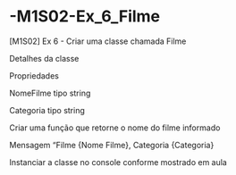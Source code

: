 # -M1S02-Ex_6_Filme

[M1S02] Ex 6 - Criar uma classe chamada Filme

Detalhes da classe

Propriedades

NomeFilme tipo string

Categoria tipo string

Criar uma função que retorne o nome do filme informado

Mensagem “Filme {Nome Filme}, Categoria {Categoria}

Instanciar a classe no console conforme mostrado em aula
